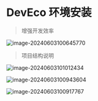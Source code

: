 # DevEco 环境安装

> 增强开发效率

![image-20240603100645770](https://2024-cbq-1311841992.cos.ap-beijing.myqcloud.com/picgo/image-20240603100645770.png)

> 项目结构说明

![image-20240603101012434](https://2024-cbq-1311841992.cos.ap-beijing.myqcloud.com/picgo/image-20240603101012434.png)



![image-20240603100943604](https://2024-cbq-1311841992.cos.ap-beijing.myqcloud.com/picgo/image-20240603100943604.png)

![image-20240603100917767](https://2024-cbq-1311841992.cos.ap-beijing.myqcloud.com/picgo/image-20240603100917767.png)
